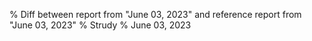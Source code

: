 % Diff between report from "June 03, 2023" and reference report from "June 03, 2023"
% Strudy
% June 03, 2023



